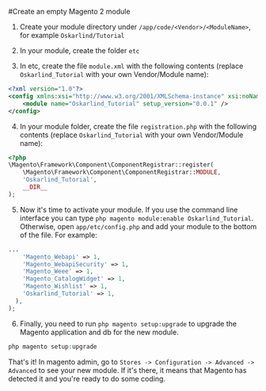 #Create an empty Magento 2 module

1) Create your module directory under `/app/code/<Vendor>/<ModuleName>`, for example `Oskarlind/Tutorial`

2) In your module, create the folder `etc`

3) In etc, create the file `module.xml` with the following contents (replace `Oskarlind_Tutorial` with your own Vendor/Module name):

```xml
<?xml version="1.0"?>
<config xmlns:xsi="http://www.w3.org/2001/XMLSchema-instance" xsi:noNamespaceSchemaLocation="../../../../../lib/internal/Magento/Framework/Module/etc/module.xsd">
    <module name="Oskarlind_Tutorial" setup_version="0.0.1" />
</config>
```

4) In your module folder, create the file `registration.php` with the following contents (replace `Oskarlind_Tutorial` with your own Vendor/Module name):
```php
<?php
\Magento\Framework\Component\ComponentRegistrar::register(
    \Magento\Framework\Component\ComponentRegistrar::MODULE,
    'Oskarlind_Tutorial',
    __DIR__
);
```

5) Now it's time to activate your module. If you use the command line interface you can type `php magento module:enable Oskarlind_Tutorial`. Otherwise, open `app/etc/config.php` and add your module to the bottom of the file. For example:
```php
...
    'Magento_Webapi' => 1,
    'Magento_WebapiSecurity' => 1,
    'Magento_Weee' => 1,
    'Magento_CatalogWidget' => 1,
    'Magento_Wishlist' => 1,
    'Oskarlind_Tutorial' => 1,
  ),
);
```
6) Finally, you need to run `php magento setup:upgrade` to upgrade the Magento application and db for the new module.
```php
php magento setup:upgrade
```

That's it! In magento admin, go to `Stores -> Configuration -> Advanced -> Advanced` to see your new module. If it's there, it means that Magento has detected it and you're ready to do some coding.
